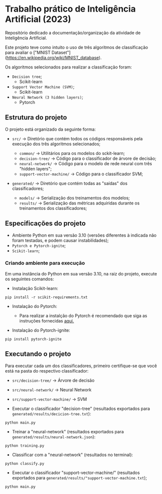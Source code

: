 # Trabalho prático de Inteligência Artificial (2023)
Repositório dedicado a documentação/organização da atividade de Inteligência Artificial.

Este projeto teve como intuito o uso de três algoritmos de classificação para avaliar o ["MNIST Dataset"] (https://en.wikipedia.org/wiki/MNIST_database).

Os algoritmos selecionados para realizar a classificação foram:
- `Decision tree`;
  - Scikit-learn 
- `Support Vector Machine (SVM)`;
  - Scikit-learn 
- `Neural Network (3 hidden layers)`;
  - Pytorch 

## Estrutura do projeto
O projeto está organizado da seguinte forma:
- `src/` -> Diretório que contém todos os códigos responsáveis pela execução dos três algoritmos selecionados;
  - `common/` -> Utilitários para os modelos do sckit-learn;
  - `decision-tree/` -> Código para o classificador de árvore de decisão;
  - `neural-network/` -> Código para o modelo de rede neural com três "hidden layers";
  - `support-vector-machine/` -> Código para o classificador SVM;

- `generated/` -> Diretório que contém todas as "saídas" dos classificadores;
  - `models/` -> Serialização dos treinamentos dos modelos;
  - `results/` -> Serialização das métricas adquiridas durante os treinamentos dos classificadores;

## Especificações do projeto

- Ambiente Python em sua versão 3.10 (versões diferentes à indicada não foram testadas, e podem causar instabilidades);
- `Pytorch e Pytorch-ignite`;
- `Scikit-learn`;

### Criando ambiente para execução

Em uma instância do Python em sua versão 3.10, na raiz do projeto, execute os seguintes comandos:

- Instalação Scikit-learn:
```shell
pip install -r scikit-requirements.txt
```

- Instalação do Pytorch:
  - Para realizar a instalção do Pytorch é recomendado que siga as instruções fornecidas [aqui.](https://pytorch.org/get-started/locally/)

- Instalação do Pytorch-ignite:
```shell
pip install pytorch-ignite
```

## Executando o projeto

Para executar cada um dos classificadores, primeiro certifique-se que você está na pasta do respectivo classificador:

- `src/decision-tree/` -> Árvore de decisão
- `src/neural-network/` -> Neural Network
- `src/support-vector-machine/` -> SVM

- Executar o classificador "decision-tree" (resultados exportados para `generated/results/decicion-tree.txt`):
```shell
python main.py
```

- Treinar a "neural-network" (resultados exportados para `generated/results/neural-network.json`):
```shell
python training.py
```

- Classificar com a "neural-network" (resultados no terminal):
```shell
python classify.py
```

- Executar o classificador "support-vector-machine/" (resultados exportados para `generated/results/"support-vector-machine.txt`);
```shell
python main.py
```


    

